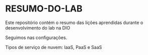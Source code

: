 # RESUMO-DO-LAB
Este repositório contém o resumo das lições aprendidas durante o desenvolvimento do lab na DIO

Seguimos nas configurações.

Tipos de serviço de nuvem:
IaaS, PaaS e SaaS
